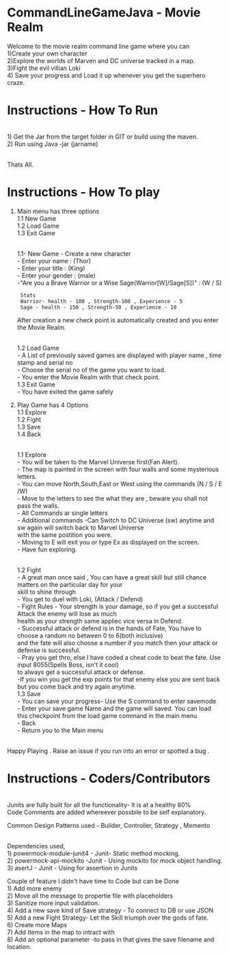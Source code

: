 # CommandLineGameJava - Movie Realm
Welcome to the movie realm command line game where you can 
<Br/>1)Create your own character
<Br/>2)Explore the worlds of Marven and DC universe tracked in a map.
<Br/>3)Fight the evil villian Loki
<Br/>4) Save your progress and Load it up whenever you get the superhero craze.

# Instructions - How To Run
<Br/>1) Get the Jar from the target folder in GIT or build using the maven.
<Br/>2) Run using Java -jar (jarname)

<Br/>Thats All.

# Instructions - How To play
1) Main menu has three options
	<Br/> 1.1 New Game
	<Br/> 1.2 Load Game
	<Br/> 1.3 Exit Game
	
	<Br/> 1.1- New Game - Create a new character
		<Br/> - Enter your name : (Thor)
		<Br/> - Enter your title : (King)
		<Br/> - Enter your gender : (male)
		<Br/> -"Are you a Brave Warrior or a Wise Sage(Warrior[W]/Sage[S])" : (W / S)
		
		Stats 
		Warrior- health - 100 , Strength-100 , Experience - 5
		Sage - health - 150 , Strength-50 , Experience - 10
		
	 After creation a new check point is automatically created and you enter the Movie Realm.
		
	<Br/> 1.2 Load Game
		<Br/> - A List of previously saved games are displayed with player name , time stamp and serial no
		<Br/> - Choose the serial no of the game you want to load.
		<Br/> - You enter the Movie Realm with that check point.
	<Br/> 1.3 Exit Game
		<Br/> - You have exited the game safely
		
2) Play Game has 4 Options
	<Br/> 1.1 Explore
	<Br/> 1.2 Fight
	<Br/> 1.3 Save
	<Br/> 1.4 Back
	
	<Br/> 1.1 Explore
		<Br/> - You will be taken to the Marvel Universe first(Fan Alert).
		<Br/> - The map is painted in the screen with four walls and some mysterious letters.
		<Br/> - You can move North,South,East or West using the commands (N / S / E /W)
		<Br/> - Move to the letters to see the what they are , beware you shall not pass the walls.
		<Br/> - All Commands ar single letters
		<Br/> - Additional commands -Can Switch to DC Universe (sw) anytime and sw again will switch back to Marvel Universe  <Br/> with the same postition you were.
		<Br/> - Moving to E will exit you or type Ex as displayed on the screen.
		<Br/> - Have fun exploring.
	
	<Br/> 1.2 Fight	
		<Br/> - A great man once said , You can have a great skill but still chance matters on the particular day for your <Br/> skill to shine through
		<Br/> - You get to duel with Loki, (Attack / Defend)
		<Br/> - Fight Rules - Your strength is your damage, so if you get a successful Attack the enemy will lose as much <Br/> health as your strength same appliec vice versa in Defend.
		<Br/> - Successful attack or defend is in the hands of Fate, You have to choose a random no between 0 to 6(both inclusive) 
		<Br/> and the fate will also choose a number if you match then your attack or defense is successful.
		<Br/> - Pray you get thro, else I have coded a cheat code to beat the fate. Use input 8055(Spells Boss, isn't it cool)<Br/>  to always get a successful attack or defense.
		<Br/> -If you win you get the exp points for that enemy else you are sent back but you come back and try again anytime.
	<Br/> 1.3 Save
		<Br/> - You can save your progress- Use the S command to enter savemode
		<Br/> - Enter your save game Name and the game will saved. You can load this checkpoint from the load game command in the main menu
		<Br/> - Back
		<Br/> - Return you to the Main menu

<Br/> Happy Playing . Raise an issue if you run into an error or spotted a bug . 

# Instructions - Coders/Contributors

<Br/> Junits are fully built for all the functionality- It is at a healthy 80%
<Br/> Code Comments are added whereever possbile to be self explanatory.

Common Design Patterns used - Builder, Controller, Strategy , Memento

<Br/> Dependencies used,
<Br/> 1) powermock-module-junit4 - Junit- Static method mocking.
<Br/> 2) powermock-api-mockito -Junit -  Using mockito for mock object handling.
<Br/> 3) asertJ - Junit - Using for assertion in Junits


Couple of feature I didn't have time to Code but can be Done
<Br/> 1) Add more enemy
<Br/> 2) Move all the message to propertie file with placeholders
<Br/> 3) Sanitize more input validation.
<Br/> 4) Add a new save kind of Save strategy - To connect to DB or use JSON
<Br/> 5) Add a new  Fight Strategy- Let the Skill triumph over the gods of fate.
<Br/> 6) Create more Maps
<Br/> 7) Add Items in the map to intract with
<Br/> 8) Add an optional parameter -to pass in that gives the save filename and location.
		
		